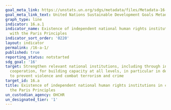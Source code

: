 ```yaml
---
goal_meta_link: https://unstats.un.org/sdgs/metadata/files/Metadata-16-0A-01.pdf
goal_meta_link_text: United Nations Sustainable Development Goals Metadata (pdf 1361kB)
graph_type: line
indicator: 16.a.1
indicator_name: Existence of independent national human rights institutions in compliance
  with the Paris Principles
indicator_sort_order: '0220'
layout: indicator
permalink: /16-a-1/
published: true
reporting_status: notstarted
sdg_goal: '16'
target: Strengthen relevant national institutions, including through international
  cooperation, for building capacity at all levels, in particular in developing countries,
  to prevent violence and combat terrorism and crime
target_id: 16.a
title: Existence of independent national human rights institutions in compliance with
  the Paris Principles
un_custodian_agency: OHCHR
un_designated_tier: '1'
---
```

